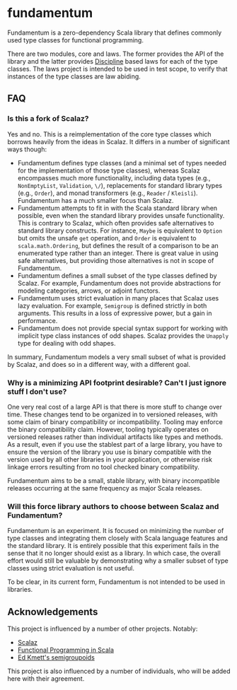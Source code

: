 fundamentum
===========

Fundamentum is a zero-dependency Scala library that defines commonly used type classes for functional programming.

There are two modules, core and laws. The former provides the API of the library and the latter provides [Discipline](http://github.com/typelevel/discipline) based laws for each of the type classes. The laws project is intended to be used in test scope, to verify that instances of the type classes are law abiding.

## FAQ

### Is this a fork of Scalaz?

Yes and no. This is a reimplementation of the core type classes which borrows heavily from the ideas in Scalaz. It differs in a number of significant ways though:

 - Fundamentum defines type classes (and a minimal set of types needed for the implementation of those type classes), whereas Scalaz encompasses much more functionality, including data types (e.g., `NonEmptyList`, `Validation`, `\/`), replacements for standard library types (e.g., `Order`), and monad transformers (e.g., `Reader` / `Kleisli`). Fundamentum has a much smaller focus than Scalaz.
 - Fundamentum attempts to fit in with the Scala standard library when possible, even when the standard library provides unsafe functionality. This is contrary to Scalaz, which often provides safe alternatives to standard library constructs. For instance, `Maybe` is equivalent to `Option` but omits the unsafe `get` operation, and `Order` is equivalent to `scala.math.Ordering`, but defines the result of a comparison to be an enumerated type rather than an integer. There is great value in using safe alternatives, but providing those alternatives is not in scope of Fundamentum.
 - Fundamentum defines a small subset of the type classes defined by Scalaz. For example, Fundamentum does not provide abstractions for modeling categories, arrows, or adjoint functors.
 - Fundamentum uses strict evaluation in many places that Scalaz uses lazy evaluation. For example, `Semigroup` is defined strictly in both arguments. This results in a loss of expressive power, but a gain in performance.
 - Fundamentum does not provide special syntax support for working with implicit type class instances of odd shapes. Scalaz provides the `Unapply` type for dealing with odd shapes.

In summary, Fundamentum models a very small subset of what is provided by Scalaz, and does so in a different way, with a different goal.

### Why is a minimizing API footprint desirable? Can't I just ignore stuff I don't use?

One very real cost of a large API is that there is more stuff to change over time. These changes tend to be organized in to versioned releases, with some claim of binary compatibility or incompatibility. Tooling may enforce the binary compatibility claim. However, tooling typically operates on versioned releases rather than individual artifacts like types and methods. As a result, even if you use the stablest part of a large library, you have to ensure the version of the library you use is binary compatible with the version used by all other libraries in your application, or otherwise risk linkage errors resulting from no tool checked binary compatibility.

Fundamentum aims to be a small, stable library, with binary incompatible releases occurring at the same frequency as major Scala releases.

### Will this force library authors to choose between Scalaz and Fundamentum?

Fundamentum is an experiment. It is focused on minimizing the number of type classes and integrating them closely with Scala language features and the standard library. It is entirely possible that this experiment fails in the sense that it no longer should exist as a library. In which case, the overall effort would still be valuable by demonstrating why a smaller subset of type classes using strict evaluation is not useful.

To be clear, in its current form, Fundamentum is not intended to be used in libraries.

## Acknowledgements

This project is influenced by a number of other projects. Notably:

 - [Scalaz](http://github.com/scalaz/scalaz)
 - [Functional Programming in Scala](http://www.manning.com/bjarnason/)
 - [Ed Kmett's semigroupoids](https://hackage.haskell.org/package/semigroupoids)

This project is also influenced by a number of individuals, who will be added here with their agreement.
